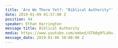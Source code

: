 ```yaml
---
title: 'Are We There Yet?: "Biblical Authority"'
date: 2019-01-09 01:57:00 Z
position: 44
speaker: Ethan Harrington
message title: Biblical Authority
media: https://www.youtube.com/embed/GTb8g9fLd4s
message_date: 2019-01-06 10:00:00 Z
---
```


